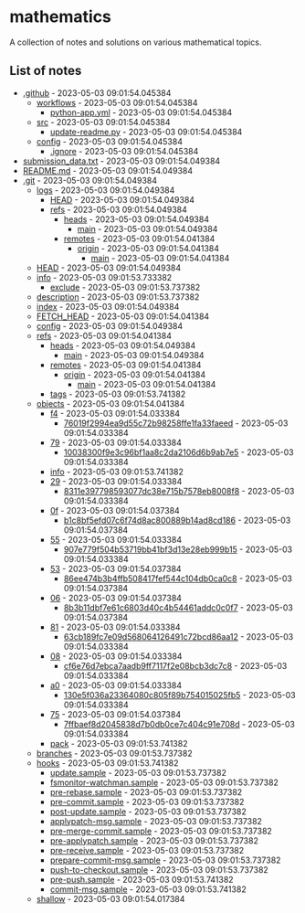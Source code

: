 # mathematics
A collection of notes and solutions on various mathematical topics.

## List of notes
- [.github](./.github) - 2023-05-03 09:01:54.045384
  - [workflows](./.github/workflows) - 2023-05-03 09:01:54.045384
    - [python-app.yml](./.github/workflows/python-app.yml) - 2023-05-03 09:01:54.045384
  - [src](./.github/src) - 2023-05-03 09:01:54.045384
    - [update-readme.py](./.github/src/update-readme.py) - 2023-05-03 09:01:54.045384
  - [config](./.github/config) - 2023-05-03 09:01:54.045384
    - [.ignore](./.github/config/.ignore) - 2023-05-03 09:01:54.045384
- [submission_data.txt](./submission_data.txt) - 2023-05-03 09:01:54.049384
- [README.md](./README.md) - 2023-05-03 09:01:54.049384
- [.git](./.git) - 2023-05-03 09:01:54.049384
  - [logs](./.git/logs) - 2023-05-03 09:01:54.049384
    - [HEAD](./.git/logs/HEAD) - 2023-05-03 09:01:54.049384
    - [refs](./.git/logs/refs) - 2023-05-03 09:01:54.049384
      - [heads](./.git/logs/refs/heads) - 2023-05-03 09:01:54.049384
        - [main](./.git/logs/refs/heads/main) - 2023-05-03 09:01:54.049384
      - [remotes](./.git/logs/refs/remotes) - 2023-05-03 09:01:54.041384
        - [origin](./.git/logs/refs/remotes/origin) - 2023-05-03 09:01:54.041384
          - [main](./.git/logs/refs/remotes/origin/main) - 2023-05-03 09:01:54.041384
  - [HEAD](./.git/HEAD) - 2023-05-03 09:01:54.049384
  - [info](./.git/info) - 2023-05-03 09:01:53.733382
    - [exclude](./.git/info/exclude) - 2023-05-03 09:01:53.737382
  - [description](./.git/description) - 2023-05-03 09:01:53.737382
  - [index](./.git/index) - 2023-05-03 09:01:54.049384
  - [FETCH_HEAD](./.git/FETCH_HEAD) - 2023-05-03 09:01:54.041384
  - [config](./.git/config) - 2023-05-03 09:01:54.049384
  - [refs](./.git/refs) - 2023-05-03 09:01:54.041384
    - [heads](./.git/refs/heads) - 2023-05-03 09:01:54.049384
      - [main](./.git/refs/heads/main) - 2023-05-03 09:01:54.049384
    - [remotes](./.git/refs/remotes) - 2023-05-03 09:01:54.041384
      - [origin](./.git/refs/remotes/origin) - 2023-05-03 09:01:54.041384
        - [main](./.git/refs/remotes/origin/main) - 2023-05-03 09:01:54.041384
    - [tags](./.git/refs/tags) - 2023-05-03 09:01:53.741382
  - [objects](./.git/objects) - 2023-05-03 09:01:54.041384
    - [f4](./.git/objects/f4) - 2023-05-03 09:01:54.033384
      - [76019f2994ea9d55c72b98258ffe1fa33faeed](./.git/objects/f4/76019f2994ea9d55c72b98258ffe1fa33faeed) - 2023-05-03 09:01:54.033384
    - [79](./.git/objects/79) - 2023-05-03 09:01:54.033384
      - [10038300f9e3c96bf1aa8c2da2106d6b9ab7e5](./.git/objects/79/10038300f9e3c96bf1aa8c2da2106d6b9ab7e5) - 2023-05-03 09:01:54.033384
    - [info](./.git/objects/info) - 2023-05-03 09:01:53.741382
    - [29](./.git/objects/29) - 2023-05-03 09:01:54.033384
      - [8311e397798593077dc38e715b7578eb8008f8](./.git/objects/29/8311e397798593077dc38e715b7578eb8008f8) - 2023-05-03 09:01:54.033384
    - [0f](./.git/objects/0f) - 2023-05-03 09:01:54.037384
      - [b1c8bf5efd07c6f74d8ac800889b14ad8cd186](./.git/objects/0f/b1c8bf5efd07c6f74d8ac800889b14ad8cd186) - 2023-05-03 09:01:54.037384
    - [55](./.git/objects/55) - 2023-05-03 09:01:54.033384
      - [907e779f504b53719bb41bf3d13e28eb999b15](./.git/objects/55/907e779f504b53719bb41bf3d13e28eb999b15) - 2023-05-03 09:01:54.033384
    - [53](./.git/objects/53) - 2023-05-03 09:01:54.037384
      - [86ee474b3b4ffb508417fef544c104db0ca0c8](./.git/objects/53/86ee474b3b4ffb508417fef544c104db0ca0c8) - 2023-05-03 09:01:54.037384
    - [06](./.git/objects/06) - 2023-05-03 09:01:54.037384
      - [8b3b11dbf7e61c6803d40c4b54461addc0c0f7](./.git/objects/06/8b3b11dbf7e61c6803d40c4b54461addc0c0f7) - 2023-05-03 09:01:54.037384
    - [81](./.git/objects/81) - 2023-05-03 09:01:54.033384
      - [63cb189fc7e09d568064126491c72bcd86aa12](./.git/objects/81/63cb189fc7e09d568064126491c72bcd86aa12) - 2023-05-03 09:01:54.033384
    - [08](./.git/objects/08) - 2023-05-03 09:01:54.033384
      - [cf6e76d7ebca7aadb9ff7117f2e08bcb3dc7c8](./.git/objects/08/cf6e76d7ebca7aadb9ff7117f2e08bcb3dc7c8) - 2023-05-03 09:01:54.033384
    - [a0](./.git/objects/a0) - 2023-05-03 09:01:54.033384
      - [130e5f036a23364080c805f89b754015025fb5](./.git/objects/a0/130e5f036a23364080c805f89b754015025fb5) - 2023-05-03 09:01:54.033384
    - [75](./.git/objects/75) - 2023-05-03 09:01:54.037384
      - [7ffbaef8d2045838d7b0db0ce7c404c91e708d](./.git/objects/75/7ffbaef8d2045838d7b0db0ce7c404c91e708d) - 2023-05-03 09:01:54.033384
    - [pack](./.git/objects/pack) - 2023-05-03 09:01:53.741382
  - [branches](./.git/branches) - 2023-05-03 09:01:53.737382
  - [hooks](./.git/hooks) - 2023-05-03 09:01:53.741382
    - [update.sample](./.git/hooks/update.sample) - 2023-05-03 09:01:53.737382
    - [fsmonitor-watchman.sample](./.git/hooks/fsmonitor-watchman.sample) - 2023-05-03 09:01:53.737382
    - [pre-rebase.sample](./.git/hooks/pre-rebase.sample) - 2023-05-03 09:01:53.737382
    - [pre-commit.sample](./.git/hooks/pre-commit.sample) - 2023-05-03 09:01:53.737382
    - [post-update.sample](./.git/hooks/post-update.sample) - 2023-05-03 09:01:53.737382
    - [applypatch-msg.sample](./.git/hooks/applypatch-msg.sample) - 2023-05-03 09:01:53.737382
    - [pre-merge-commit.sample](./.git/hooks/pre-merge-commit.sample) - 2023-05-03 09:01:53.737382
    - [pre-applypatch.sample](./.git/hooks/pre-applypatch.sample) - 2023-05-03 09:01:53.737382
    - [pre-receive.sample](./.git/hooks/pre-receive.sample) - 2023-05-03 09:01:53.737382
    - [prepare-commit-msg.sample](./.git/hooks/prepare-commit-msg.sample) - 2023-05-03 09:01:53.737382
    - [push-to-checkout.sample](./.git/hooks/push-to-checkout.sample) - 2023-05-03 09:01:53.737382
    - [pre-push.sample](./.git/hooks/pre-push.sample) - 2023-05-03 09:01:53.741382
    - [commit-msg.sample](./.git/hooks/commit-msg.sample) - 2023-05-03 09:01:53.741382
  - [shallow](./.git/shallow) - 2023-05-03 09:01:54.017384
